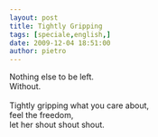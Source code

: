 ```yaml
---
layout: post
title: Tightly Gripping
tags: [speciale,english,]
date: 2009-12-04 18:51:00
author: pietro
---
```

Nothing else to be left.<br/>                                       Without.<br/><br/>Tightly gripping what you care about,<br/> feel the freedom,<br/>                               let her shout shout shout.
